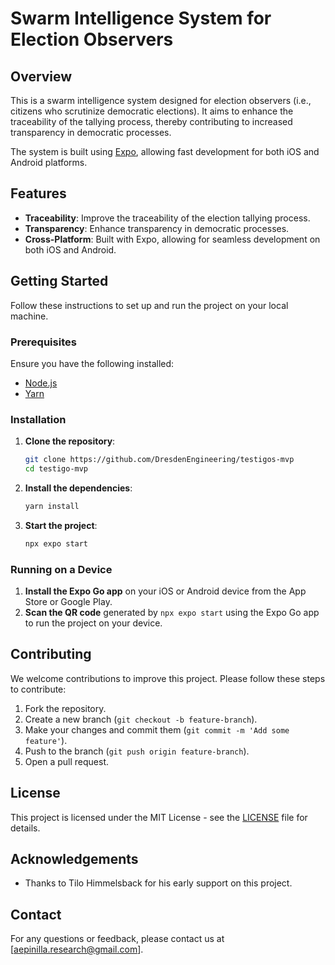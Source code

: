 # Swarm Intelligence System for Election Observers

## Overview

This is a swarm intelligence system designed for election observers (i.e., citizens who scrutinize democratic elections). It aims to enhance the traceability of the tallying process, thereby contributing to increased transparency in democratic processes.

The system is built using [Expo](https://expo.dev/), allowing fast development for both iOS and Android platforms.

## Features

- **Traceability**: Improve the traceability of the election tallying process.
- **Transparency**: Enhance transparency in democratic processes.
- **Cross-Platform**: Built with Expo, allowing for seamless development on both iOS and Android.

## Getting Started

Follow these instructions to set up and run the project on your local machine.

### Prerequisites

Ensure you have the following installed:

- [Node.js](https://nodejs.org/)
- [Yarn](https://yarnpkg.com/)

### Installation

1. **Clone the repository**:
    ```bash
    git clone https://github.com/DresdenEngineering/testigos-mvp
    cd testigo-mvp
    ```

2. **Install the dependencies**:
    ```bash
    yarn install
    ```

3. **Start the project**:
    ```bash
    npx expo start
    ```

### Running on a Device

1. **Install the Expo Go app** on your iOS or Android device from the App Store or Google Play.
2. **Scan the QR code** generated by `npx expo start` using the Expo Go app to run the project on your device.

## Contributing

We welcome contributions to improve this project. Please follow these steps to contribute:

1. Fork the repository.
2. Create a new branch (`git checkout -b feature-branch`).
3. Make your changes and commit them (`git commit -m 'Add some feature'`).
4. Push to the branch (`git push origin feature-branch`).
5. Open a pull request.

## License

This project is licensed under the MIT License - see the [LICENSE](LICENSE) file for details.

## Acknowledgements

- Thanks to Tilo Himmelsback for his early support on this project. 

## Contact

For any questions or feedback, please contact us at [aepinilla.research@gmail.com].

